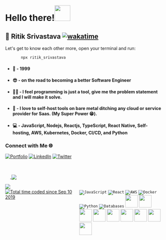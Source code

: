 # __Hello there!__<img src="https://dkrn4sk0rn31v.cloudfront.net/2018/05/29070459/pixelart-octocat.gif" width="50">

   ## 👨 Ritik Srivastava [![wakatime](https://wakatime.com/badge/user/b98deb3f-ef4e-4263-95e8-d9cea9aff6b4.svg)](https://wakatime.com/@b98deb3f-ef4e-4263-95e8-d9cea9aff6b4)
  
  Let's get to know each other more, open your terminal and run:
  
  ```bash
         npx ritik_srivastava
  ```

  * #### 🌠 - 1999

  * #### 😎 - on the road to becoming a better Software Engineer
  
  * #### 🥷🏻 - I feel programming is just a tool, give me the problem statement and I will make it solve.

  * #### 🚚 - I love to self-host tools on bare metal ditching any cloud or service provider for Saas. (My Super Power 😁).

  * #### 💻 - JavaScript, Nodejs, Reactjs, TypeScript, React Native, Self-hosting, AWS, Kubernetes, Docker, CI/CD, and Python  

### Connect with Me 🌐

[![Portfolio](https://img.shields.io/badge/Portfolio-0078D4?style=for-the-badge&logo=internet-explorer&logoColor=white)](https://www.ritik-space.com/) [![LinkedIn](https://img.shields.io/badge/LinkedIn-0A66C2?style=for-the-badge&logo=linkedin&logoColor=white)](https://www.linkedin.com/in/ritik-srivastava-9b6964182/) [![Twitter](https://img.shields.io/badge/Twitter-1DA1F2?style=for-the-badge&logo=twitter&logoColor=white)](https://x.com/Ritik__1999) 


<div style="margin-top: 3rem; display: flex; align-items: flex-start;">
   <div>
   <a href="https://github.com/anuraghazra/github-readme-stats">
      <img align="top" style="padding-top:2rem"  src="https://github-readme-stats.vercel.app/api/wakatime?username=ritikSrivastava&layout=compact&theme=transparent"/>
   </a>
<a href="https://github.com/alexanderritik">
  <img align="center" src="https://github-readme-stats.vercel.app/api/top-langs/?username=alexanderritik&theme=transparent&layout=compact" />
</a>
  </div>
</div>


<div style="justify-content: space-between; display: grid; grid-auto-flow: column;">
   <a href="https://wakatime.com/badge/user/b98deb3f-ef4e-4263-95e8-d9cea9aff6b4"><img src="https://wakatime.com/badge/user/b98deb3f-ef4e-4263-95e8-d9cea9aff6b4.svg" alt="Total time coded since Sep 10 2019" /></a>
    <div style={{ display: 'flex', alignItems: 'center' }}>
      <code><img src="https://img.icons8.com/color/50/000000/javascript--v2.png" alt="JavaScript" style={{ paddingTop: '2rem', marginRight: '1rem', width: '48px', height: '48px' }} /></code>
      <code><img src="https://img.icons8.com/color/50/000000/react-native.png" alt="React" style={{ paddingTop: '2rem', marginRight: '1rem', width: '48px', height: '48px' }} /></code>
      <code><img src="https://img.icons8.com/color/50/000000/amazon-web-services.png" alt="AWS" style={{ paddingTop: '2rem', marginRight: '1rem', width: '48px', height: '48px' }} /></code>
      <code><img src="https://img.icons8.com/color/50/000000/docker.png" alt="Docker" style={{ paddingTop: '2rem', marginRight: '1rem', width: '48px', height: '48px' }} /></code>
      <code><img src="https://img.icons8.com/color/50/000000/python--v2.png" alt="Python" style={{ paddingTop: '2rem', marginRight: '1rem', width: '48px', height: '48px' }} /></code>
      <code><img src="https://img.icons8.com/color/50/000000/database.png" alt="Databases" style={{ paddingTop: '2rem', marginRight: '1rem', width: '48px', height: '48px' }} /></code>
      <code><img height="40" src="https://upload.wikimedia.org/wikipedia/commons/thumb/1/18/ISO_C%2B%2B_Logo.svg/1200px-ISO_C%2B%2B_Logo.svg.png"></code>
      <code><img height="40" src="https://encrypted-tbn0.gstatic.com/images?q=tbn:ANd9GcRFCHi18uXFtRb1_q7pQIVxYlwqvhVzCzZ4PQ&usqp=CAU"></code>
      <code><img height="40" src="https://cdn.uconnectlabs.com/wp-content/uploads/sites/25/2020/04/J.png"></code>
      <code><img height="40" src="https://upload.wikimedia.org/wikipedia/commons/4/4c/Typescript_logo_2020.svg"></code>
      <code><img height="40" src="https://upload.wikimedia.org/wikipedia/commons/d/d9/Node.js_logo.svg"></code>
      <code><img height="40" src="https://upload.wikimedia.org/wikipedia/commons/2/29/Postgresql_elephant.svg"></code>
      <code><img height="40" src="https://d1.awsstatic.com/asset-repository/products/amazon-rds/1024px-MySQL.ff87215b43fd7292af172e2a5d9b844217262571.png"></code>
      <code><img height="40" src="https://cdn-media-1.freecodecamp.org/images/0*CPTNvq87xG-sUGdx.png"></code>
      <code><img height="40" src="https://upload.wikimedia.org/wikipedia/commons/3/39/Kubernetes_logo_without_workmark.svg"></code>
    </div>
</div>
